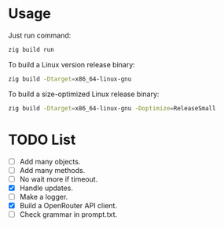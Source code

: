 # Usage

Just run command:

```sh
zig build run
```

To build a Linux version release binary:

```sh
zig build -Dtarget=x86_64-linux-gnu
```

To build a size-optimized Linux release binary:

```sh
zig build -Dtarget=x86_64-linux-gnu -Doptimize=ReleaseSmall
```

# TODO List

- [ ] Add many objects.
- [ ] Add many methods.
- [ ] No wait more if timeout.
- [x] Handle updates.
- [ ] Make a logger.
- [x] Build a OpenRouter API client.
- [ ] Check grammar in prompt.txt.
